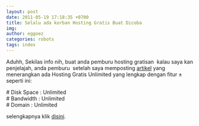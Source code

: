 ```yaml
---
layout: post
date: 2011-05-19 17:18:35 +0700
title: Selalu ada korban Hosting Gratis Buat Dicoba
img: 
author: eggoez
categories: robots
tags: index
---
```

<p>Aduhh, Sekilas info nih, buat anda pemburu hosting gratisan <img style="border: 0pt none; margin: 0pt; padding: 0pt;" src="http://static.myciut.tk/myciut/smiles/myciut.tk-smiles-11.gif" alt=""> kalau saya kan penjelajah, anda pemburu <img style="border: 0pt none; margin: 0pt; padding: 0pt;" src="https://s.yimg.com/lq/i/mesg/emoticons7/24.gif" alt=""> setelah saya memposting <a href="https://ciutirc.blogspot.com/2011/04/hosting-gratis-lengkap.html">artikel</a> yang menerangkan ada Hosting Gratis Unlimited yang lengkap dengan fitur ± seperti ini:</p>
<p># Disk Space : Unlimited<br>
# Bandwidth : Unlimited<br>
# Domain : Unlimited</p>
<p>selengkapnya klik <a title="klik" href="https://ciutirc.blogspot.com/2011/05/selalu-ada-korban-hosting-gratis-buat.html">disini</a>.</p>
